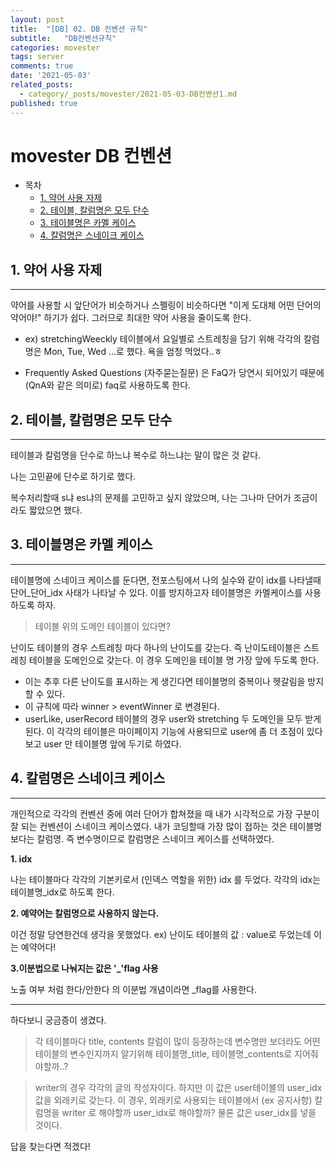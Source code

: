 ```yaml
---
layout: post
title:  "[DB] 02. DB 컨벤션 규칙"
subtitle:   "DB컨벤션규칙"
categories: movester
tags: server
comments: true
date: '2021-05-03'
related_posts:
  - category/_posts/movester/2021-05-03-DB컨벤션1.md
published: true
---
```


# movester DB 컨벤션

- 목차
    - [1. 약어 사용 자제](#.약어-사용-자제)
    - [2. 테이블, 칼럼명은 모두 단수](#.테이블,-칼럼명은-모두-단수)
    - [3. 테이블명은 카멜 케이스](#.테이블명은-카멜-케이스)
    - [4. 칼럼명은 스네이크 케이스](#.칼럼명은-스네이크-케이스)


## 1. 약어 사용 자제
---
약어를 사용할 시 앞단어가 비슷하거나 스펠링이 비슷하다면 "이게 도대체 어떤 단어의 약어야!" 하기가 쉽다. 그러므로 최대한 약어 사용을 줄이도록 한다.

- ex) stretchingWeeckly 테이블에서 요일별로 스트레칭을 담기 위해 각각의 칼럼명은 Mon, Tue, Wed ...로 했다. 욕을 엄청 먹었다..ㅎ

- Frequently Asked Questions (자주묻는질문) 은 FaQ가 당연시 되어있기 때문에 (QnA와 같은 의미로) faq로 사용하도록 한다.

## 2. 테이블, 칼럼명은 모두 단수
---
테이블과 칼럼명을 단수로 하느냐 복수로 하느냐는 말이 많은 것 같다.

나는 고민끝에 단수로 하기로 했다.

복수처리할때 s냐 es냐의 문제를 고민하고 싶지 않았으며, 나는 그나마 단어가 조금이라도 짧았으면 했다.

## 3. 테이블명은 카멜 케이스
---
테이블명에 스네이크 케이스를 둔다면, 전포스팅에서 나의 실수와 같이
idx를 나타낼때 단어_단어_idx 사태가 나타날 수 있다.
이를 방지하고자 테이블명은 카멜케이스를 사용하도록 하자.

> 테이블 위의 도메인 테이블이 있다면?

난이도 테이블의 경우 스트레칭 마다 하나의 난이도를 갖는다.
즉 난이도테이블은 스트레칭 테이블을 도메인으로 갖는다.
이 경우 도메인을 테이블 명 가장 앞에 두도록 한다.

- 이는 추후 다른 난이도를 표시하는 게 생긴다면 테이블명의 중복이나 헷갈림을 방지할 수 있다.
- 이 규칙에 따라 winner > eventWinner 로 변경된다.
- userLike, userRecord 테이블의 경우 user와 stretching 두 도메인을 모두 받게된다. 이 각각의 테이블은 마이페이지 기능에 사용되므로 user에 좀 더 초점이 있다 보고 user 만 테이블명 앞에 두기로 하였다.

## 4. 칼럼명은 스네이크 케이스
---
개인적으로 각각의 컨벤션 중에 여러 단어가 합쳐졌을 때 내가 시각적으로 가장 구분이 잘 되는 컨벤션이 스네이크 케이스였다.
내가 코딩할때 가장 많이 접하는 것은 테이블명보다는 칼럼명. 즉 변수명이므로 칼럼명은 스네이크 케이스를 선택하였다.

__1. idx__

나는 테이블마다 각각의 기본키로서 (인덱스 역할을 위한) idx 를 두었다.
각각의 idx는 테이블명_idx로 하도록 한다.

__2. 예약어는 칼럼명으로 사용하지 않는다.__

이건 정말 당연한건데 생각을 못했었다.
ex) 난이도 테이블의 값 : value로 두었는데 이는 예약어다!

__3.이분법으로 나눠지는 값은 '_'flag 사용__

노출 여부 처럼 한다/안한다 의 이분법 개념이라면 _flag를 사용한다.


---
하다보니 궁금증이 생겼다.

> 각 테이블마다 title, contents 칼럼이 많이 등장하는데
변수명만 보더라도 어떤 테이블의 변수인지까지 알기위해
테이블명_title, 테이블명_contents로 지어줘야할까..?

> writer의 경우 각각의 글의 작성자이다. 하지만 이 값은 user테이블의 user_idx값을 외래키로 갖는다. 이 경우, 외래키로 사용되는 테이블에서 (ex 공지사항) 칼럼명을 writer 로 해야할까 user_idx로 해야할까? 물론 값은 user_idx를 넣을 것이다.

답을 찾는다면 적겠다!

